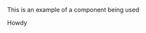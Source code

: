 <script setup>
import ExampleComponent from '../../components/Example.vue'
</script>

This is an example of a component being used

<ExampleComponent>Howdy</ExampleComponent>